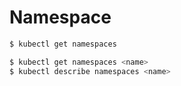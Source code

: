 # Namespace

```sh
$ kubectl get namespaces

$ kubectl get namespaces <name>
$ kubectl describe namespaces <name>
```